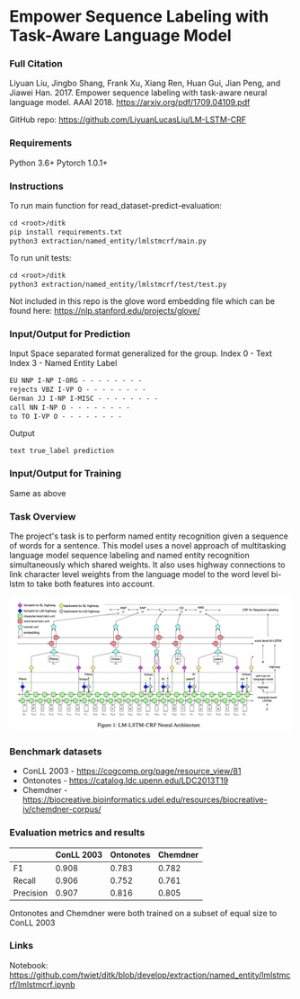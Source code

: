 # Empower Sequence Labeling with Task-Aware Language Model

### Full Citation

Liyuan Liu, Jingbo Shang, Frank Xu, Xiang Ren, Huan Gui, Jian Peng, and Jiawei Han. 2017. Empower sequence labeling with task-aware neural language model. AAAI 2018. https://arxiv.org/pdf/1709.04109.pdf

GitHub repo: https://github.com/LiyuanLucasLiu/LM-LSTM-CRF

### Requirements
Python 3.6+
Pytorch 1.0.1+

### Instructions
To run main function for read_dataset-predict-evaluation:
```
cd <root>/ditk
pip install requirements.txt
python3 extraction/named_entity/lmlstmcrf/main.py
```

To run unit tests:
```
cd <root>/ditk
python3 extraction/named_entity/lmlstmcrf/test/test.py
```

Not included in this repo is the glove word embedding file which can be found here:
https://nlp.stanford.edu/projects/glove/

### Input/Output for Prediction
Input
Space separated format generalized for the group.
Index 0 - Text
Index 3 - Named Entity Label
```
EU NNP I-NP I-ORG - - - - - - - -
rejects VBZ I-VP O - - - - - - - -
German JJ I-NP I-MISC - - - - - - - -
call NN I-NP O - - - - - - - -
to TO I-VP O - - - - - - - -
```

Output
```
text true_label prediction 
```

### Input/Output for Training
Same as above

### Task Overview
The project's task is to perform named entity recognition given a sequence of words for a sentence. This model uses a novel
approach of multitasking language model sequence labeling and named entity recognition simultaneously which shared weights.
It also uses highway connections to link character level weights from the language model to the word level bi-lstm to take 
both features into account.

![FCN_schematic](figure1.png?raw=true)

### Benchmark datasets
* ConLL 2003 - https://cogcomp.org/page/resource_view/81
* Ontonotes - https://catalog.ldc.upenn.edu/LDC2013T19
* Chemdner - https://biocreative.bioinformatics.udel.edu/resources/biocreative-iv/chemdner-corpus/

### Evaluation metrics and results
|         |ConLL 2003|Ontonotes|Chemdner|
|---------|----------|---------|--------|
|F1       |0.908     |0.783    |0.782   |
|Recall   |0.906     |0.752    |0.761   |
|Precision|0.907     |0.816    |0.805   |

Ontonotes and Chemdner were both trained on a subset of equal size to ConLL 2003

### Links
Notebook: https://github.com/twiet/ditk/blob/develop/extraction/named_entity/lmlstmcrf/lmlstmcrf.ipynb
